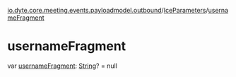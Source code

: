 [io.dyte.core.meeting.events.payloadmodel.outbound](../index.md)/[IceParameters](index.md)/[usernameFragment](username-fragment.md)

# usernameFragment


var [usernameFragment](username-fragment.md): [String](https://kotlinlang.org/api/latest/jvm/stdlib/kotlin/-string/index.html)? = null

